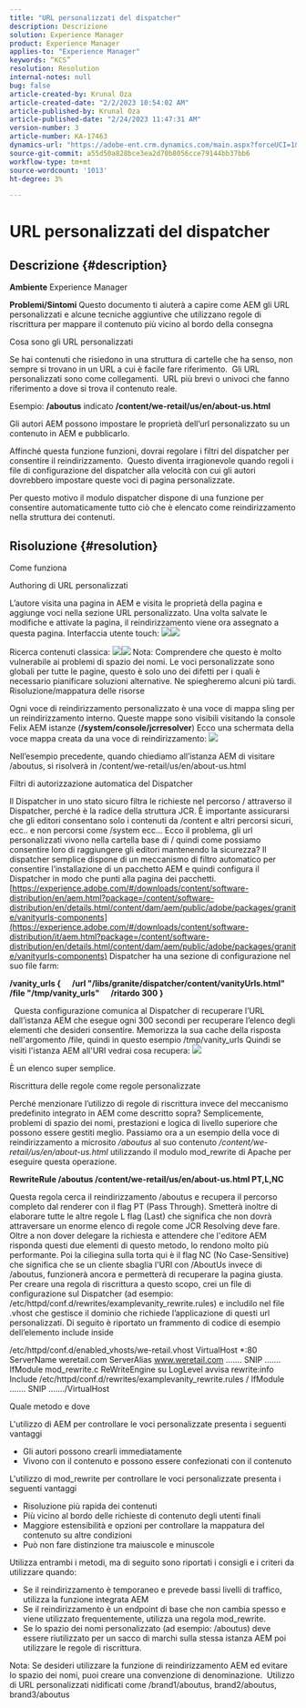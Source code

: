 ```yaml
---
title: "URL personalizzati del dispatcher"
description: Descrizione
solution: Experience Manager
product: Experience Manager
applies-to: "Experience Manager"
keywords: “KCS”
resolution: Resolution
internal-notes: null
bug: false
article-created-by: Krunal Oza
article-created-date: "2/2/2023 10:54:02 AM"
article-published-by: Krunal Oza
article-published-date: "2/24/2023 11:47:31 AM"
version-number: 3
article-number: KA-17463
dynamics-url: "https://adobe-ent.crm.dynamics.com/main.aspx?forceUCI=1&pagetype=entityrecord&etn=knowledgearticle&id=9a85c1e3-e7a2-ed11-aad1-6045bd006149"
source-git-commit: a55d50a828bce3ea2d70b8056cce79144bb37bb6
workflow-type: tm+mt
source-wordcount: '1013'
ht-degree: 3%

---
```


# URL personalizzati del dispatcher

## Descrizione {#description}

<b>Ambiente</b>
Experience Manager


<b>Problemi/Sintomi</b>
Questo documento ti aiuterà a capire come AEM gli URL personalizzati e alcune tecniche aggiuntive che utilizzano regole di riscrittura per mappare il contenuto più vicino al bordo della consegna

Cosa sono gli URL personalizzati

Se hai contenuti che risiedono in una struttura di cartelle che ha senso, non sempre si trovano in un URL a cui è facile fare riferimento.  Gli URL personalizzati sono come collegamenti.  URL più brevi o univoci che fanno riferimento a dove si trova il contenuto reale.

Esempio: <b>/aboutus</b> indicato <b>/content/we-retail/us/en/about-us.html</b>

Gli autori AEM possono impostare le proprietà dell’url personalizzato su un contenuto in AEM e pubblicarlo.

Affinché questa funzione funzioni, dovrai regolare i filtri del dispatcher per consentire il reindirizzamento.  Questo diventa irragionevole quando regoli i file di configurazione del dispatcher alla velocità con cui gli autori dovrebbero impostare queste voci di pagina personalizzate.

Per questo motivo il modulo dispatcher dispone di una funzione per consentire automaticamente tutto ciò che è elencato come reindirizzamento nella struttura dei contenuti.


## Risoluzione {#resolution}


Come funziona


Authoring di URL personalizzati

L’autore visita una pagina in AEM e visita le proprietà della pagina e aggiunge voci nella sezione URL personalizzato.
Una volta salvate le modifiche e attivate la pagina, il reindirizzamento viene ora assegnato a questa pagina.
Interfaccia utente touch:
![](assets/c1e59dbd-38b4-ed11-83fe-6045bd006149.png)![](assets/c3e59dbd-38b4-ed11-83fe-6045bd006149.png)


Ricerca contenuti classica:
![](assets/c2e59dbd-38b4-ed11-83fe-6045bd006149.png)![](assets/c4e59dbd-38b4-ed11-83fe-6045bd006149.png)
Nota: Comprendere che questo è molto vulnerabile ai problemi di spazio dei nomi.
Le voci personalizzate sono globali per tutte le pagine, questo è solo uno dei difetti per i quali è necessario pianificare soluzioni alternative. Ne spiegheremo alcuni più tardi.
Risoluzione/mappatura delle risorse

Ogni voce di reindirizzamento personalizzato è una voce di mappa sling per un reindirizzamento interno.
Queste mappe sono visibili visitando la console Felix AEM istanze (<b>/system/console/jcrresolver</b>) Ecco una schermata della voce mappa creata da una voce di reindirizzamento:
![](assets/c5e59dbd-38b4-ed11-83fe-6045bd006149.png)



Nell’esempio precedente, quando chiediamo all’istanza AEM di visitare /aboutus, si risolverà in /content/we-retail/us/en/about-us.html

Filtri di autorizzazione automatica del Dispatcher

Il Dispatcher in uno stato sicuro filtra le richieste nel percorso / attraverso il Dispatcher, perché è la radice della struttura JCR.
È importante assicurarsi che gli editori consentano solo i contenuti da /content e altri percorsi sicuri, ecc.. e non percorsi come /system ecc... Ecco il problema, gli url personalizzati vivono nella cartella base di / quindi come possiamo consentire loro di raggiungere gli editori mantenendo la sicurezza?
Il dispatcher semplice dispone di un meccanismo di filtro automatico per consentire l’installazione di un pacchetto AEM e quindi configura il Dispatcher in modo che punti alla pagina dei pacchetti.
[https://experience.adobe.com/#/downloads/content/software-distribution/en/aem.html?package=/content/software-distribution/en/details.html/content/dam/aem/public/adobe/packages/granite/vanityurls-components](https://experience.adobe.com/#/downloads/content/software-distribution/it/aem.html?package=/content/software-distribution/en/details.html/content/dam/aem/public/adobe/packages/granite/vanityurls-components)
Dispatcher ha una sezione di configurazione nel suo file farm:


<b>/vanity_urls {</b><b> </b><b>    </b><b> </b><b>/url &quot;/libs/granite/dispatcher/content/vanityUrls.html&quot;</b><b> </b><b>    </b><b> </b><b>/file &quot;/tmp/vanity_urls&quot;</b><b> </b><b>    </b><b> </b><b>/ritardo 300</b><b> </b><b>}</b>

 
Questa configurazione comunica al Dispatcher di recuperare l’URL dall’istanza AEM che esegue ogni 300 secondi per recuperare l’elenco degli elementi che desideri consentire.
Memorizza la sua cache della risposta nell&#39;argomento /file, quindi in questo esempio /tmp/vanity_urls Quindi se visiti l&#39;istanza AEM all&#39;URI vedrai cosa recupera:
![](assets/c6e59dbd-38b4-ed11-83fe-6045bd006149.png)



È un elenco super semplice.

Riscrittura delle regole come regole personalizzate

Perché menzionare l’utilizzo di regole di riscrittura invece del meccanismo predefinito integrato in AEM come descritto sopra?
Semplicemente, problemi di spazio dei nomi, prestazioni e logica di livello superiore che possono essere gestiti meglio.
Passiamo ora a un esempio della voce di reindirizzamento a microsito */aboutus* al suo contenuto */content/we-retail/us/en/about-us.html* utilizzando il modulo mod_rewrite di Apache per eseguire questa operazione.

<b>RewriteRule /aboutus /content/we-retail/us/en/about-us.html PT,L,NC</b>


Questa regola cerca il reindirizzamento /aboutus e recupera il percorso completo dal renderer con il flag PT (Pass Through).
Smetterà inoltre di elaborare tutte le altre regole L flag (Last) che significa che non dovrà attraversare un enorme elenco di regole come JCR Resolving deve fare.
Oltre a non dover delegare la richiesta e attendere che l&#39;editore AEM risponda questi due elementi di questo metodo, lo rendono molto più performante.
Poi la ciliegina sulla torta qui è il flag NC (No Case-Sensitive) che significa che se un cliente sbaglia l&#39;URI con /AboutUs invece di /aboutus, funzionerà ancora e permetterà di recuperare la pagina giusta.
Per creare una regola di riscrittura a questo scopo, crei un file di configurazione sul Dispatcher (ad esempio: /etc/httpd/conf.d/rewrites/examplevanity_rewrite.rules) e includilo nel file .vhost che gestisce il dominio che richiede l’applicazione di questi url personalizzati.
Di seguito è riportato un frammento di codice di esempio dell’elemento include inside

/etc/httpd/conf.d/enabled_vhosts/we-retail.vhost VirtualHost \*:80 ServerName weretail.com ServerAlias www.weretail.com ....... SNIP .......     IfModule mod_rewrite.c ReWriteEngine su LogLevel avvisa rewrite:info Include /etc/httpd/conf.d/rewrites/examplevanity_rewrite.rules / IfModule ....... SNIP ......./VirtualHost



Quale metodo e dove


L&#39;utilizzo di AEM per controllare le voci personalizzate presenta i seguenti vantaggi

- Gli autori possono crearli immediatamente
- Vivono con il contenuto e possono essere confezionati con il contenuto


L&#39;utilizzo di mod_rewrite per controllare le voci personalizzate presenta i seguenti vantaggi

- Risoluzione più rapida dei contenuti
- Più vicino al bordo delle richieste di contenuto degli utenti finali
- Maggiore estensibilità e opzioni per controllare la mappatura del contenuto su altre condizioni
- Può non fare distinzione tra maiuscole e minuscole


Utilizza entrambi i metodi, ma di seguito sono riportati i consigli e i criteri da utilizzare quando:

- Se il reindirizzamento è temporaneo e prevede bassi livelli di traffico, utilizza la funzione integrata AEM
- Se il reindirizzamento è un endpoint di base che non cambia spesso e viene utilizzato frequentemente, utilizza una regola mod_rewrite.
- Se lo spazio dei nomi personalizzato (ad esempio: /aboutus) deve essere riutilizzato per un sacco di marchi sulla stessa istanza AEM poi utilizzare le regole di riscrittura.


Nota: Se desideri utilizzare la funzione di reindirizzamento AEM ed evitare lo spazio dei nomi, puoi creare una convenzione di denominazione.  Utilizzo di URL personalizzati nidificati come /brand1/aboutus, brand2/aboutus, brand3/aboutus
